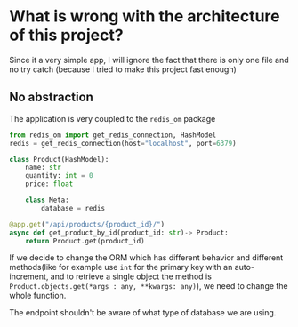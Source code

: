 # What is wrong with the architecture of this project?

Since it a very simple app, I will ignore the fact that there is only one file and no try catch (because I tried to make this project fast enough)

## No abstraction

The application is very coupled to the `redis_om` package

```python
from redis_om import get_redis_connection, HashModel
redis = get_redis_connection(host="localhost", port=6379)

class Product(HashModel):
    name: str
    quantity: int = 0
    price: float

    class Meta:
        database = redis

@app.get("/api/products/{product_id}/")
async def get_product_by_id(product_id: str)-> Product:
    return Product.get(product_id)
```

If we decide to change the ORM which has different behavior and different methods(like for example use `int` for the primary key with an auto-increment, and to retrieve a single object the method is `Product.objects.get(*args : any, **kwargs: any)`), we need to change the whole function.

The endpoint shouldn't be aware of what type of database we are using.
